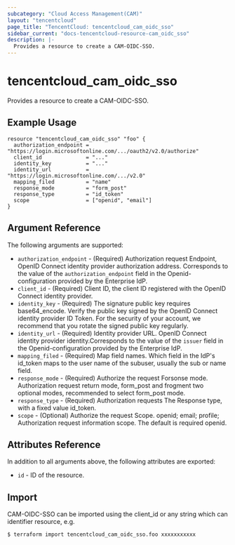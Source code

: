 ```yaml
---
subcategory: "Cloud Access Management(CAM)"
layout: "tencentcloud"
page_title: "TencentCloud: tencentcloud_cam_oidc_sso"
sidebar_current: "docs-tencentcloud-resource-cam_oidc_sso"
description: |-
  Provides a resource to create a CAM-OIDC-SSO.
---
```


# tencentcloud_cam_oidc_sso

Provides a resource to create a CAM-OIDC-SSO.

## Example Usage

```hcl
resource "tencentcloud_cam_oidc_sso" "foo" {
  authorization_endpoint = "https://login.microsoftonline.com/.../oauth2/v2.0/authorize"
  client_id              = "..."
  identity_key           = "..."
  identity_url           = "https://login.microsoftonline.com/.../v2.0"
  mapping_filed          = "name"
  response_mode          = "form_post"
  response_type          = "id_token"
  scope                  = ["openid", "email"]
}
```

## Argument Reference

The following arguments are supported:

* `authorization_endpoint` - (Required) Authorization request Endpoint, OpenID Connect identity provider authorization address. Corresponds to the value of the `authorization_endpoint` field in the Openid-configuration provided by the Enterprise IdP.
* `client_id` - (Required) Client ID, the client ID registered with the OpenID Connect identity provider.
* `identity_key` - (Required) The signature public key requires base64_encode. Verify the public key signed by the OpenID Connect identity provider ID Token. For the security of your account, we recommend that you rotate the signed public key regularly.
* `identity_url` - (Required) Identity provider URL. OpenID Connect identity provider identity.Corresponds to the value of the `issuer` field in the Openid-configuration provided by the Enterprise IdP.
* `mapping_filed` - (Required) Map field names. Which field in the IdP's id_token maps to the user name of the subuser, usually the sub or name field.
* `response_mode` - (Required) Authorize the request Forsonse mode. Authorization request return mode, form_post and frogment two optional modes, recommended to select form_post mode.
* `response_type` - (Required) Authorization requests The Response type, with a fixed value id_token.
* `scope` - (Optional) Authorize the request Scope. openid; email; profile; Authorization request information scope. The default is required openid.

## Attributes Reference

In addition to all arguments above, the following attributes are exported:

* `id` - ID of the resource.



## Import

CAM-OIDC-SSO can be imported using the client_id or any string which can identifier resource, e.g.

```
$ terraform import tencentcloud_cam_oidc_sso.foo xxxxxxxxxxx
```


